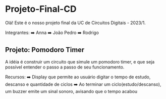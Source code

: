 # Projeto-Final-CD

Olá! Este é o nosso projeto final da UC de Circuitos Digitais - 2023/1.

Integrantes:
  ➡️ Anna
  ➡️ João Pedro
  ➡️ Rodrigo

## Projeto: Pomodoro Timer

A idéia é construir um circuito que simule um pomodoro timer, e que seja possível entender o passo a passo de seu funcionamento.

Recursos:
  ➡️ Display que permite ao usuário digitar o tempo de estudo, descanso e quantidade de ciclos
  ➡️ Ao terminar um ciclo(estudo/descanso), um buzzer emite um sinal sonoro, avisando que o tempo acabou
